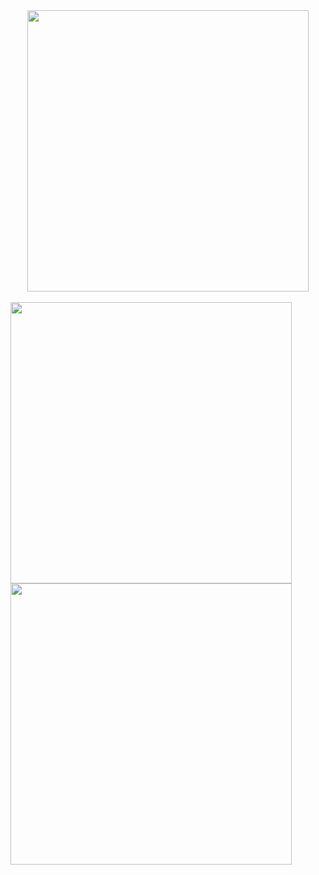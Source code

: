 <div align="center">
  <img src="https://github.com/dlsykes00/Solar-Tool/assets/9630965/05c06bca-3e3d-4c85-b049-6db0bcc6db23" width="450"/>
</div>
<br>
<img src="https://github.com/dlsykes00/Solar-Tool/assets/9630965/8829a8e4-1321-4717-a89e-9649a4a1c134" width="450"/>
<img src="https://github.com/dlsykes00/Solar-Tool/assets/9630965/2cf01aeb-4d3a-4cf4-b3bb-d140d7e8caef" width="450"/>
